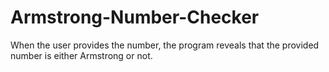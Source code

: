 # Armstrong-Number-Checker
When the user provides the number, the program reveals that the provided number is either Armstrong or not.
